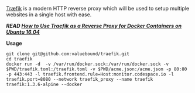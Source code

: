 [Træfik](https://traefik.io/) is a modern HTTP reverse proxy which will be used to setup multiple websites in a single host with ease.

***READ [How to Use Traefik as a Reverse Proxy for Docker Containers on Ubuntu 16.04](https://www.digitalocean.com/community/tutorials/how-to-use-traefik-as-a-reverse-proxy-for-docker-containers-on-ubuntu-16-04)***

**Usage**
```
git clone git@github.com:valuebound/traefik.git
cd traefik
docker run -d  -v /var/run/docker.sock:/var/run/docker.sock -v $PWD/traefik.toml:/traefik.toml -v $PWD/acme.json:/acme.json -p 80:80 -p 443:443 -l traefik.frontend.rule=Host:monitor.codespace.io -l traefik.port=8080 --network traefik_proxy --name traefik traefik:1.3.6-alpine --docker
```
